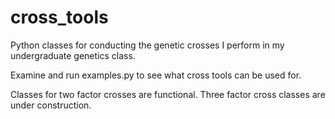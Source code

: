 # cross_tools
Python classes for conducting the genetic crosses I perform in my undergraduate genetics class.

Examine and run examples.py to see what cross tools can be used for.

Classes for two factor crosses are functional. Three factor cross classes are under construction.
